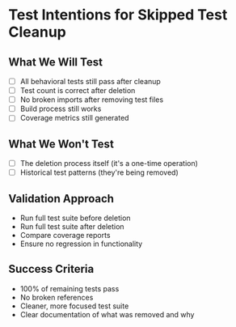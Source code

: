 # Test Intentions for Skipped Test Cleanup

## What We Will Test
- [ ] All behavioral tests still pass after cleanup
- [ ] Test count is correct after deletion
- [ ] No broken imports after removing test files
- [ ] Build process still works
- [ ] Coverage metrics still generated

## What We Won't Test
- [ ] The deletion process itself (it's a one-time operation)
- [ ] Historical test patterns (they're being removed)

## Validation Approach
- Run full test suite before deletion
- Run full test suite after deletion
- Compare coverage reports
- Ensure no regression in functionality

## Success Criteria
- 100% of remaining tests pass
- No broken references
- Cleaner, more focused test suite
- Clear documentation of what was removed and why